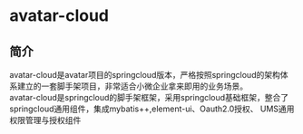 # avatar-cloud

## 简介
avatar-cloud是avatar项目的springcloud版本，严格按照springcloud的架构体系建立的一套脚手架项目，非常适合小微企业拿来即用的业务场景。  
avatar-cloud是springcloud的脚手架框架，采用springcloud基础框架，整合了springcloud通用组件，集成mybatis++,element-ui、Oauth2.0授权、
UMS通用权限管理与授权组件
